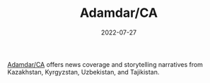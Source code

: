 ﻿---
title: "Adamdar/CA"
linkTitle: "Adamdar/CA"
contributor: ["Aizada Arystanbek"]
date: 2022-07-27
countries: ["Kazakhstan"]
category: ["Independent media"]
tags: ["media", "news", "Central Asian media"]
date_start: []
date_end: []
data_type: ["news", "narratives"]
language: ["Russian", "Kazakh", "English"]
updated: 2023-05-26
description:
  Adamdar/CA offers news coverage and storytelling narratives from Kazakhstan, Kyrgyzstan, Uzbekistan, and Tajikistan.
---

[Adamdar/CA](https://adamdar.ca/) offers news coverage and storytelling narratives from Kazakhstan, Kyrgyzstan, Uzbekistan, and Tajikistan. 
